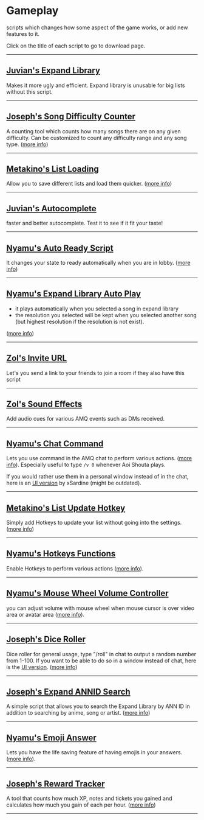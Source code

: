 # **Gameplay**

scripts which changes how some aspect of the game works, or add new features to it.

Click on the title of each script to go to download page.

---

## [Juvian's Expand Library](https://github.com/amq-script-project/AMQ-Scripts/raw/master/gameplay/amqExpandLibrary.user.js)

Makes it more ugly and efficient. Expand library is unusable for big lists without this script.

---

## [Joseph's Song Difficulty Counter](https://github.com/TheJoseph98/AMQ-Scripts/raw/master/amqSongDifficultyCounter.user.js)

A counting tool which counts how many songs there are on any given difficulty. Can be customized to count any difficulty range and any song type. ([more info](https://github.com/TheJoseph98/AMQ-Scripts#song-difficulty-counter-amqsongdifficultycounteruserjs))

---

## [Metakino's List Loading](https://github.com/Metakino/AMQ-MetakinoScript/blob/master/AMQ%20List%20Saving%20%26%20Quick%20Load.user.js)

Allow you to save different lists and load them quicker. ([more info](https://github.com/Metakino/AMQ-MetakinoScript#ver-12---stable-no-bug-reported-yet))

---

## [Juvian's Autocomplete](https://github.com/amq-script-project/AMQ-Scripts/blob/master/gameplay/amqAutocomplete.user.js)

faster and better autocomplete. Test it to see if it fit your taste!

---

## [Nyamu's Auto Ready Script](https://github.com/nyamu-amq/amq_scripts/blob/master/amqAutoReady.user.js)

It changes your state to ready automatically when you are in lobby.
 ([more info](https://github.com/nyamu-amq/amq_scripts#amqautoreadyuserjs))

---

## [Nyamu's Expand Library Auto Play](https://github.com/nyamu-amq/amq_scripts/blob/master/amqExpandLibraryAutoplay.user.js)

- it plays automatically when you selected a song in expand library
- the resolution you selected will be kept when you selected another song (but highest resolution if the resolution is not exist).

([more info](https://github.com/nyamu-amq/amq_scripts#amqexpandlibraryautoplayuserjs))

---

## [Zol's Invite URL](https://github.com/amq-script-project/AMQ-Scripts/raw/master/gameplay/amqInviteURL.user.js)

Let's you send a link to your friends to join a room if they also have this script

---

## [Zol's Sound Effects](https://github.com/amq-script-project/AMQ-Scripts/raw/master/gameplay/amqSoundEffects.user.js)

Add audio cues for various AMQ events such as DMs received.

---

## [Nyamu's Chat Command](https://github.com/nyamu-amq/amq_scripts/blob/master/amqChatCommands.user.js)

Lets you use command in the AMQ chat to perform various actions. ([more info](https://github.com/nyamu-amq/amq_scripts#amqchatcommandsuserjs)). Especially useful to type `/v 0` whenever Aoi Shouta plays.

If you would rather use them in a personal window instead of in the chat, here is an [UI version](https://github.com/xSardine/AMQ-Stuff/raw/main/NyamuCommandWindow/Nyamu_Command_Window.user.js) by xSardine (might be outdated).

---

## [Metakino's List Update Hotkey](https://github.com/Metakino/AMQ-MetakinoScript/blob/master/AMQ%20Updatehotkey.user.js)

Simply add Hotkeys to update your list without going into the settings.
 ([more info](https://github.com/Metakino/AMQ-MetakinoScript#update-hotkey))

---

## [Nyamu's Hotkeys Functions](https://github.com/nyamu-amq/amq_scripts/blob/master/amqHotkeyFunctions.user.js)

Enable Hotkeys to perform various actions ([more info](https://github.com/nyamu-amq/amq_scripts#amqhotkeyfunctionsuserjs)).

---

## [Nyamu's Mouse Wheel Volume Controller](https://github.com/nyamu-amq/amq_scripts/blob/master/amqMousewheelVolumeControl.user.js)

you can adjust volume with mouse wheel when mouse cursor is over video area or avatar area
 ([more info](https://github.com/nyamu-amq/amq_scripts#amqmousewheelvolumecontroluserjs)).

---

## [Joseph's Dice Roller](https://github.com/TheJoseph98/AMQ-Scripts/raw/master/amqDiceRoller.user.js)

Dice roller for general usage, type "/roll" in chat to output a random number from 1-100. If you want to be able to do so in a window instead of chat, here is the [UI version](https://github.com/TheJoseph98/AMQ-Scripts/raw/master/amqDiceRollerUI.user.js). ([more info](https://github.com/TheJoseph98/AMQ-Scripts#dice-roller-amqdicerolleruserjs))

---

## [Joseph's Expand ANNID Search](https://github.com/TheJoseph98/AMQ-Scripts/raw/master/amqExpandSearchANNID.user.js)

A simple script that allows you to search the Expand Library by ANN ID in addition to searching by anime, song or artist. ([more info](https://github.com/TheJoseph98/AMQ-Scripts#expand-library-search-by-ann-id-amqsearchexpandanniduserjs))

---

## [Nyamu's Emoji Answer](https://github.com/nyamu-amq/amq_scripts/blob/master/amqEmojiAnswer.user.js)

Lets you have the life saving feature of having emojis in your answers. ([more info](https://github.com/nyamu-amq/amq_scripts#amqemojianswerjs)).

---

## [Joseph's Reward Tracker](https://github.com/TheJoseph98/AMQ-Scripts/raw/master/amqRewardsTracker.user.js)

A tool that counts how much XP, notes and tickets you gained and calculates how much you gain of each per hour. ([more info](https://github.com/TheJoseph98/AMQ-Scripts#rewards-tracker-amqrewardstrackeruserjs))

---
